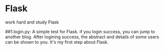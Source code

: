 # Flask
work hard and study Flask

##1.login.py:
  A simple test for Flask.
  if you login success, you can jump to another blog. After logining success, the abstract and details of some users can be shown to you.
  It's my first step about Flask.
